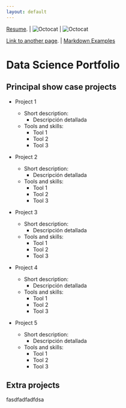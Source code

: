 ```yaml
---
layout: default
---
```


[Resume](https://henryhodelin.github.io/Short_Resume_EN/). | ![Octocat](https://github.githubassets.com/images/icons/emoji/octocat.png) | ![Octocat](https://github.com/henryhodelin/Test_Portfolio/tree/main/assets/img/email.png)

[Link to another page](./another-page.html). | [Markdown Examples](./markdown_examples.html)


# Data Science Portfolio


## Principal show case projects

- Project 1 
  - Short description:
    - Descripción detallada
  - Tools and skills:
    - Tool 1
    - Tool 2
    - Tool 3
    
- Project 2 
  - Short description:
    - Descripción detallada
  - Tools and skills:
    - Tool 1
    - Tool 2
    - Tool 3
  

- Project 3 
  - Short description:
    - Descripción detallada
  - Tools and skills:
    - Tool 1
    - Tool 2
    - Tool 3

- Project 4 
  - Short description:
    - Descripción detallada
  - Tools and skills:
    - Tool 1
    - Tool 2
    - Tool 3


- Project 5 
  - Short description:
    - Descripción detallada
  - Tools and skills:
    - Tool 1
    - Tool 2
    - Tool 3



## Extra projects

fasdfadfadfdsa


